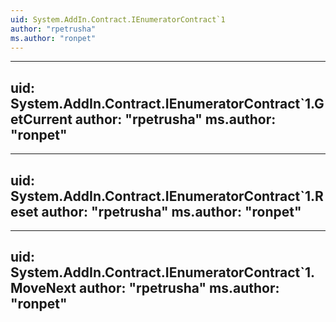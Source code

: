 ```yaml
---
uid: System.AddIn.Contract.IEnumeratorContract`1
author: "rpetrusha"
ms.author: "ronpet"
---
```


---
uid: System.AddIn.Contract.IEnumeratorContract`1.GetCurrent
author: "rpetrusha"
ms.author: "ronpet"
---

---
uid: System.AddIn.Contract.IEnumeratorContract`1.Reset
author: "rpetrusha"
ms.author: "ronpet"
---

---
uid: System.AddIn.Contract.IEnumeratorContract`1.MoveNext
author: "rpetrusha"
ms.author: "ronpet"
---
